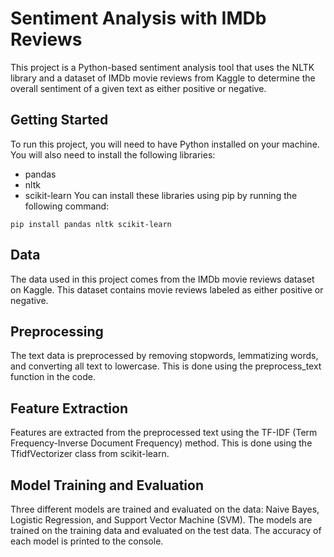 # Sentiment Analysis with IMDb Reviews
This project is a Python-based sentiment analysis tool that uses the NLTK library and a dataset of IMDb movie reviews from Kaggle to determine the overall sentiment of a given text as either positive or negative.

## Getting Started
To run this project, you will need to have Python installed on your machine. You will also need to install the following libraries:

- pandas
- nltk
- scikit-learn
You can install these libraries using pip by running the following command:

`pip install pandas nltk scikit-learn`
## Data
The data used in this project comes from the IMDb movie reviews dataset on Kaggle. This dataset contains movie reviews labeled as either positive or negative.

## Preprocessing
The text data is preprocessed by removing stopwords, lemmatizing words, and converting all text to lowercase. This is done using the preprocess_text function in the code.

## Feature Extraction
Features are extracted from the preprocessed text using the TF-IDF (Term Frequency-Inverse Document Frequency) method. This is done using the TfidfVectorizer class from scikit-learn.

## Model Training and Evaluation
Three different models are trained and evaluated on the data: Naive Bayes, Logistic Regression, and Support Vector Machine (SVM). The models are trained on the training data and evaluated on the test data. The accuracy of each model is printed to the console.
